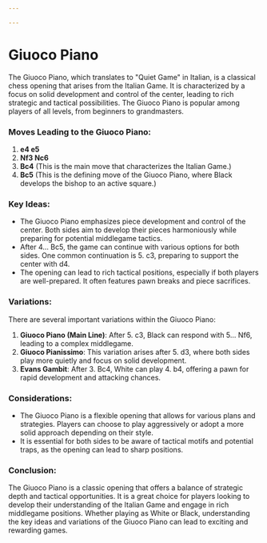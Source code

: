 ```yaml
---

---
```

# Giuoco Piano

The Giuoco Piano, which translates to "Quiet Game" in Italian, is a classical chess opening that arises from the Italian Game. It is characterized by a focus on solid development and control of the center, leading to rich strategic and tactical possibilities. The Giuoco Piano is popular among players of all levels, from beginners to grandmasters.

### Moves Leading to the Giuoco Piano:

1. **e4 e5**
2. **Nf3 Nc6**
3. **Bc4** (This is the main move that characterizes the Italian Game.)
4. **Bc5** (This is the defining move of the Giuoco Piano, where Black develops the bishop to an active square.)

### Key Ideas:

- The Giuoco Piano emphasizes piece development and control of the center. Both sides aim to develop their pieces harmoniously while preparing for potential middlegame tactics.
- After 4... Bc5, the game can continue with various options for both sides. One common continuation is 5. c3, preparing to support the center with d4.
- The opening can lead to rich tactical positions, especially if both players are well-prepared. It often features pawn breaks and piece sacrifices.

### Variations:

There are several important variations within the Giuoco Piano:

1. **Giuoco Piano (Main Line)**: After 5. c3, Black can respond with 5... Nf6, leading to a complex middlegame.
2. **Giuoco Pianissimo**: This variation arises after 5. d3, where both sides play more quietly and focus on solid development.
3. **Evans Gambit**: After 3. Bc4, White can play 4. b4, offering a pawn for rapid development and attacking chances.

### Considerations:

- The Giuoco Piano is a flexible opening that allows for various plans and strategies. Players can choose to play aggressively or adopt a more solid approach depending on their style.
- It is essential for both sides to be aware of tactical motifs and potential traps, as the opening can lead to sharp positions.

### Conclusion:

The Giuoco Piano is a classic opening that offers a balance of strategic depth and tactical opportunities. It is a great choice for players looking to develop their understanding of the Italian Game and engage in rich middlegame positions. Whether playing as White or Black, understanding the key ideas and variations of the Giuoco Piano can lead to exciting and rewarding games.